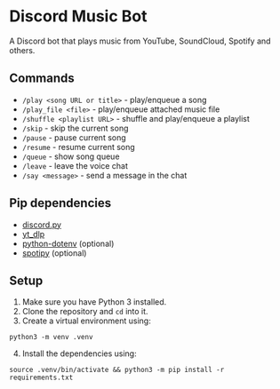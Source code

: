 # Discord Music Bot

A Discord bot that plays music from YouTube, SoundCloud, Spotify and others.

## Commands
- `/play <song URL or title>` - play/enqueue a song
- `/play_file <file>` - play/enqueue attached music file
- `/shuffle <playlist URL>` - shuffle and play/enqueue a playlist
- `/skip` - skip the current song
- `/pause` - pause current song
- `/resume` - resume current song
- `/queue` - show song queue
- `/leave` - leave the voice chat
- `/say <message>` - send a message in the chat

## Pip dependencies
- [discord.py](https://github.com/Rapptz/discord.py)
- [yt_dlp](https://github.com/yt-dlp/yt-dlp)
- [python-dotenv](https://github.com/theskumar/python-dotenv) (optional)
- [spotipy](https://github.com/spotipy-dev/spotipy) (optional)

## Setup

1. Make sure you have Python 3 installed.
2. Clone the repository and `cd` into it.
3. Create a virtual environment using:

```
python3 -m venv .venv
```

4. Install the dependencies using:

```
source .venv/bin/activate && python3 -m pip install -r requirements.txt
```

5. Create an application and bot on the
 [Discord Developer](https://discord.com/developers) site and add it to your
 server.
6. Copy your bot's token from the Discord Developer site.
7. Create the `DISCORD_BOT_TOKEN` environment variable in your shell config or
 by creating a `.env` file (requires `python-dotenv`) containing:

```
DISCORD_BOT_TOKEN=<your token>
```

8. Run the bot with:

```
sh run.sh
```

### Enabling Spotify support

1. Install `spotipy` using:

```
source .venv/bin/activate && python3 -m pip install spotipy
```

2. Create an application on the 
 [Spotify for Developers](https://developer.spotify.com/) site.
3. Copy your app's client ID and client secret.
4. Create the following environment variables:

```
SPOTIPY_CLIENT_ID=<your client ID>
SPOTIPY_CLIENT_SECRET=<your client secret>
```

## Notes

For technical and legal reasons, the bot does not download any songs from
 Spotify directly. Instead, the bot grabs each song's metadata using the
 Spotify Web API and downloads an equivalent audio file from YouTube.
